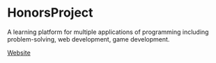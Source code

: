 # HonorsProject
A learning platform for multiple applications of programming including problem-solving, web development, game development.

[Website](sshamaiengar.github.io/HonorsProject/)
